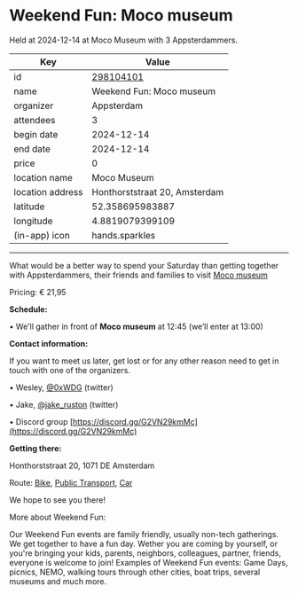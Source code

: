 # Weekend Fun: Moco museum
Held at 2024-12-14 at Moco Museum with 3 Appsterdammers.
        
|Key|Value
|---|---|
|id|[298104101](https://www.meetup.com/appsterdam/events/298104101/)|
|name|Weekend Fun: Moco museum|
|organizer|Appsterdam|
|attendees|3|
|begin date|2024-12-14|
|end date|2024-12-14|
|price|0|
|location name|Moco Museum|
|location address|Honthorststraat 20, Amsterdam|
|latitude|52.358695983887|
|longitude|4.8819079399109|
|(in-app) icon|hands.sparkles|

---

What would be a better way to spend your Saturday than getting together with Appsterdammers, their friends and families to visit [Moco museum](https://mocomuseum.com/)

Pricing: € 21,95

**Schedule:**

• We'll gather in front of **Moco museum** at 12:45 (we’ll enter at 13:00)

**Contact information:**

If you want to meet us later, get lost or for any other reason need to get in touch with one of the organizers.

• Wesley, [@0xWDG](http://twitter.com/0xWDG/) (twitter)

• Jake, [@jake_ruston](http://twitter.com/jake_ruston/) (twitter)

• Discord group [https://discord.gg/G2VN29kmMc](https://discord.gg/G2VN29kmMc)

**Getting there:**

Honthorststraat 20, 1071 DE Amsterdam

Route: [Bike](http://maps.apple.com/?daddr=Honthorststraat%2020%2C%201071%20DE%20Amsterdam&amp;amp;t=m&amp;amp;dirflg=b), [Public Transport](http://maps.apple.com/?daddr=Honthorststraat%2020%2C%201071%20DE%20Amsterdam&amp;amp;t=m&amp;amp;dirflg=r), [Car](http://maps.apple.com/?daddr=Honthorststraat%2020%2C%201071%20DE%20Amsterdam&amp;amp;t=m&amp;amp;dirflg=d)

We hope to see you there!

More about Weekend Fun:

Our Weekend Fun events are family friendly, usually non-tech gatherings. We get together to have a fun day. Wether you are coming by yourself, or you're bringing your kids, parents, neighbors, colleagues, partner, friends, everyone is welcome to join! Examples of Weekend Fun events: Game Days, picnics, NEMO, walking tours through other cities, boat trips, several museums and much more. 
